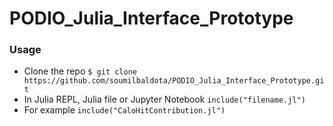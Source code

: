 # PODIO_Julia_Interface_Prototype

### Usage

- Clone the repo `$ git clone https://github.com/soumilbaldota/PODIO_Julia_Interface_Prototype.git`
- In Julia REPL, Julia file or Jupyter Notebook `include("filename.jl")` 
- For example `include("CaloHitContribution.jl")`
